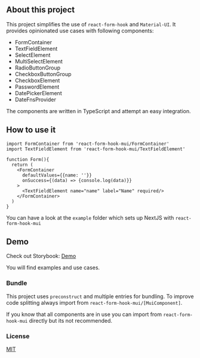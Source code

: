 ## About this project

This project simplifies the use of `react-form-hook` and `Material-UI`. It provides opinionated use cases with following
components:

* FormContainer
* TextFieldElement
* SelectElement
* MultiSelectElement
* RadioButtonGroup
* CheckboxButtonGroup
* CheckboxElement
* PasswordElement
* DatePickerElement
* DateFnsProvider

The components are written in TypeScript and attempt an easy integration.

## How to use it

```
import FormContainer from 'react-form-hook-mui/FormContainer'
import TextFieldElement from 'react-form-hook-mui/TextFieldElement'

function Form(){
  return (
    <FormContainer 
      defaultValues={{name: ''}}
      onSuccess={(data) => {console.log(data)}}
    >
      <TextFieldElement name="name" label="Name" required/>
    </FormContainer>
  )
}
```

You can have a look at the `example` folder which sets up NextJS with `react-form-hook-mui`

## Demo

Check out Storybook: [Demo](https://react-hook-form-material-ui.vercel.app)

You will find examples and use cases.

### Bundle

This project uses `preconstruct` and multiple entries for bundling. To improve code splitting always import
from `react-form-hook-mui/[MuiComponent]`.

If you know that all components are in use you can import from `react-form-hook-mui` directly but its not recommended.

### License

[MIT](./LICENSE)
